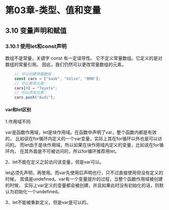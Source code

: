 # 第03章-类型、值和变量

## 3.10 变量声明和赋值

### 3.10.1 使用let和const声明

数组不是常量，关键字 const 有一定误导性。
它不定义常量数组。它定义的是对数组的常量引用。
因此，我们仍然可以更改常量数组的元素。

```js
    // 可以创建常量数组：
    const cars = ["Saab", "Volvo", "BMW"];
    // 可以更改元素：
    cars[0] = "Toyota";    
    // 可以添加元素：
    cars.push("Audi");
```

#### var和let区别
1.作用域不同

var是函数作用域，let是块作用域。在函数中声明了var，整个函数内都是有效的，
比如说在for循环内定义的一个var变量，实际上其在for循环以外也是可以访问的。
而let由于是块作用域，所以如果在块作用域内定义的变量，比如说在for循环内，
在其外面是不可被访问的，所以for循环推荐用let。

2、let不能在定义之前访问该变量，但是var可以。

let必须先声明，再使用。而var先使用后声明也行，只不过直接使用但没有定义的时候，
其值是undefined。var有一个变量提升的过程，当整个函数作用域被创建的时候，
实际上var定义的变量都会被创建，并且如果此时没有初始化的话，则默认为初始化一个undefined。

3、let不能被重新定义，但是var是可以的。
